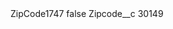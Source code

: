 <?xml version="1.0" encoding="UTF-8"?>
<CustomMetadata xmlns="http://soap.sforce.com/2006/04/metadata" xmlns:xsi="http://www.w3.org/2001/XMLSchema-instance" xmlns:xsd="http://www.w3.org/2001/XMLSchema">
    <label>ZipCode1747</label>
    <protected>false</protected>
    <values>
        <field>Zipcode__c</field>
        <value xsi:type="xsd:string">30149</value>
    </values>
</CustomMetadata>
